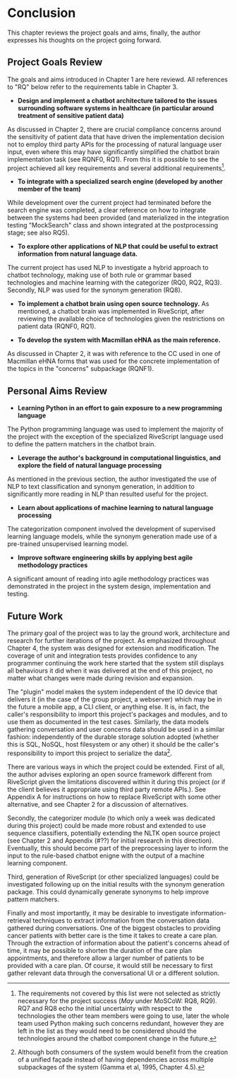 # Conclusion

This chapter reviews the project goals and aims, finally, the author expresses
his thoughts on the project going forward.

## Project Goals Review

The goals and aims introduced in Chapter 1 are here reviewd.
All references to "RQ" below refer to the requirements
table in Chapter 3.

- **Design and implement a chatbot architecture tailored to the issues surrounding
software systems in healthcare (in particular around treatment of sensitive patient data)**

As discussed in Chapter 2, there are crucial compliance concerns around the sensitivity
of patient data that have driven the implementation decision not to employ third
party APIs for the processing of natural language user input, even where this
may have significantly simplified the chatbot brain implementation task (see RQNF0, RQ1).
From this it is possible to see the project achieved all key requirements and
several additional requirements[^missedreqs].

- **To integrate with a specialized search engine (developed by another member of the team)**

While development over the current project had terminated before the search engine
was completed, a clear reference on how to integrate between the systems had
been provided (and materialized in the integration testing "MockSearch" class
and shown integrated at the postprocessing stage; see also RQ5).

- **To explore other applications of NLP that could be useful to extract information from natural language data.**

The current project has used NLP to investigate a hybrid approach to chatbot
technology, making use of both rule or grammar based technologies and machine
learning with the categorizer (RQ0, RQ2, RQ3). Secondly, NLP was used for the synonym generation (RQ8).

- **To implement a chatbot brain using open source technology.**
As mentioned, a chatbot brain was implemented in RiveScript, after reviewing
the available choice of technologies given the restrictions on patient data (RQNF0, RQ1).

- **To develop the system with Macmillan eHNA as the main reference.**

As discussed in Chapter 2, it was with reference to the CC used in one of Macmillan
eHNA forms that was used for the concrete implementation of the topics in the
"concerns" subpackage (RQNF1).

[^missedreqs]: The requirements not covered by this list were not selected as strictly necessary
for the project success (*May* under MoSCoW: RQ8, RQ9).
RQ7 and RQ8 echo the initial uncertainty with respect to the
technologies the other team members were going to use, later the whole team used
Python making such concerns redundant, however they are left in the list as they
would need to be considered should the technologies around the chatbot component
change in the future.

## Personal Aims Review

- **Learning Python in an effort to gain exposure to a new programming language**

The Python programming language was used to implement the majority of the project
with the exception of the specialized RiveScript language used to define the
pattern matchers in the chatbot brain.

- **Leverage the author's background in computational linguistics, and explore
the field of natural language processing**

As mentioned in the previous section, the author investigated the use of NLP
to text classification and synonym generation, in addition to significantly
more reading in NLP than resulted useful for the project.

- **Learn about applications of machine learning to natural language processing**

The categorization component involved the development of supervised learning
language models, while the synonym generation made use of a pre-trained unsupervised
learning model.

- **Improve software engineering skills by applying best agile methodology practices**

A significant amount of reading into agile methodology practices was demonstrated in the
project in the system design, implementation and testing.

## Future Work

The primary goal of the project was to lay the ground work, architecture and
research for further iterations of the project. As emphasized throughout Chapter 4,
the system was designed for extension and modification. The coverage of unit and
integration tests provides confidence to any programmer continuing the work here
started that the system still displays all behaviours it did when it was delivered
at the end of this project, no matter what changes were made during revision and
expansion.

The "plugin" model makes the system independent of the IO device that delivers it
(in the case of the group project, a webserver) which may be in the future a mobile app,
a CLI client, or anything else. It is, in fact, the caller's
responsibility to import this project's packages and modules, and to use them
as documented in the test cases. Similarly, the data models gathering conversation and
user concerns data should be used in a similar fashion: independently of the
durable storage solution adopted (whether this is SQL, NoSQL, host filesystem
or any other) it should be the caller's responsibility to import this project
to serialize the data[^facade].

[^facade]:  Although both consumers of the
system would benefit from the creation of a unified façade instead of having dependencies
across multiple subpackages of the system (Gamma et al, 1995, Chapter 4.5).  

There are various ways in which the project could be extended. First of all,
the author advises exploring an open source framework different from RiveScript
given the limitations discovered within it during this project (or if the client believes
it appropriate using third party remote APIs.). See Appendix A
for instructions on how to replace RiveScript with some other alternative, and
see Chapter 2 for a discussion of alternatives.

Secondly, the categorizer module (to which only a week was dedicated during this
project) could be made more robust and extended to use sequence classifiers, potentially
extending the NLTK open source project (see Chapter 2 and Appendix (#??) for
initial research in this direction). Eventually, this should become part of the
preprocessing layer to inform the input to the rule-based chatbot enigne with the
output of a machine learning component.

Third, generation of RiveScript (or other specialized languages) could be investigated
following up on the initial results with the synonym generation package. This could
dynamically generate synonyms to help improve pattern matchers.

Finally and most importantly, it may be desirable to investigate information-retrieval techniques to
extract information from the conversation data gathered during conversations.
One of the biggest obstacles to providing cancer patients with better care is the
time it takes to create a care plan. Through the extraction
of information about the patient's concerns ahead of time, it may be possible
to shorten the duration of the care plan appointments, and therefore allow
a larger number of patients to be provided with a care plan. Of course, it would
still be necessary to first gather relevant data through the conversational UI
or a different solution.
